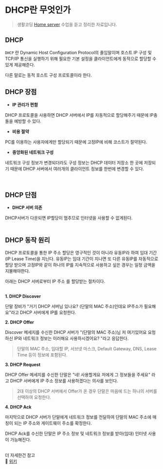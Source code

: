 DHCP란 무엇인가 <Badge text="song" />
======================================

> 생활코딩 [Home server](https://opentutorials.org/course/3265/20039) 수업을 듣고 정리한 자료입니다.

DHCP
----

<code>DHCP</code> 란 Dynamic Host Configuration Protocol의 줄임말이며 호스트 IP 구성 및 TCP/IP 통신을 실행하기 위해 필요한 기본 설정을 클라이언트에게 동적으로 할당할 수 있게 제공해준다.

다른 말로는 동적 호스트 구성 프로토콜이라 한다.

DHCP 장점
---------


-	**IP 관리가 편함**

DHCP 프로토콜을 사용하면 DHCP 서버에서 IP를 자동적으로 할당해주기 때문에 IP충돌을 예방할 수 있다.

-	**비용 절약**

PC를 이용하는 사용자에게만 할당되기 때문에 고정IP에 비해 코스트가 절약된다.

-	**중앙화된 네트워크 구성**

네트워크 구성 정보가 변경되더라도 구성 정보는 DHCP 데이터 저장소 한 곳에 저장되기 때문에 DHCP 서버에서 여러개의 클라이언트 정보를 한번에 변경할 수 있다.

<br>

DHCP 단점
---------


-	**DHCP 서버 의존**

DHCP서버가 다운되면 IP할당이 멈추므로 인터넷을 사용할 수 없게된다.<br>
<br>   


DHCP 동작 원리
--------------

DHCP 프로토콜을 통한 IP 주소 할당은 영구적인 것이 아니라 유동IP라 하여 임대 기간(IP Lease Time)을 지닌다. 유동IP는 임대 기간이 지나면 또 다른 유동IP를 자동적으로 할당 받으며 고정IP와 같이 하나의 IP를 지속적으로 사용하고 싶은 경우는 일정 금액을 지불해야한다.

아래는 DHCP 서버로부터 IP 주소 를 할당받는 절차이다.<br>
<br>

**1. DHCP Discover**

단말 장비가 "거기 DHCP 서버님 있나요? (단말의 MAC 주소)인데요 IP주소가 필요해요"라고 DHCP 서버에게 IP를 요청한다.

**2. DHCP Offer**

Discover 메세지를 수신한 DHCP 서버가 "(단말의 MAC 주소)님 저 여기있어요 요청하신 IP와 네트워크 정보는 이러해요 사용하시겠어요? "라고 응답한다.   
> 단말의 MAC 주소, 임대할 IP, 서브넷 마스크, Default Gateway, DNS, Lease Time 등이 정보에 포함된다.

**3. DHCP Request**

DHCP Offer 메세지를 수신한 단말은 "네! 사용할게요 저에게 그 정보들을 주세요" 라고 DHCP 서버에게 IP 주소 정보를 사용하겠다는 의사를 보인다.   
> 2대 이상의 DHCP 서버에서 Offer가 온 경우 단말은 마음에 드는 하나의 서버를 선택하여 요청한다.

**4. DHCP Ack**

마지막으로 DHCP 서버가 단말에게 네트워크 정보를 전달하여 단말의 MAC 주소에 매칭이 되는 IP 주소와 게이트웨이 주소를 확정한다.

DHCP Ack를 수신한 단말은 IP 주소 정보 및 네트워크 정보를 받아(임대) 인터넷 사용이 가능해진다.
<br>
<br>

더 자세한건 참고    
:link: [위키](https://ko.wikipedia.org/wiki/%EB%8F%99%EC%A0%81_%ED%98%B8%EC%8A%A4%ED%8A%B8_%EA%B5%AC%EC%84%B1_%ED%94%84%EB%A1%9C%ED%86%A0%EC%BD%9C)
